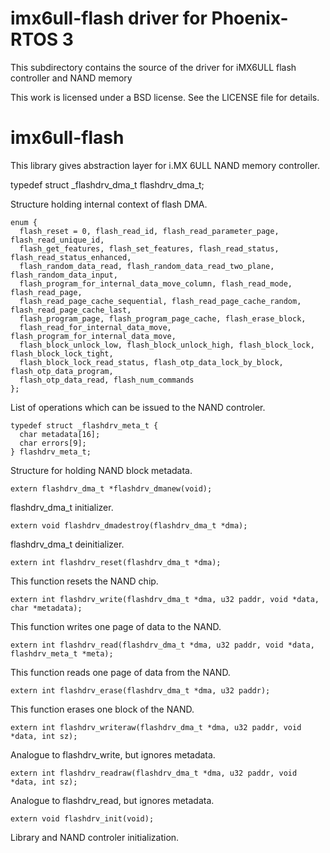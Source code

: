 # imx6ull-flash driver for Phoenix-RTOS 3
This subdirectory contains the source of the driver for iMX6ULL flash controller and NAND memory

This work is licensed under a BSD license. See the LICENSE file for details.

# imx6ull-flash

This library gives abstraction layer for i.MX 6ULL NAND memory controller.

  typedef struct _flashdrv_dma_t flashdrv_dma_t;

Structure holding internal context of flash DMA.


	enum {
	  flash_reset = 0, flash_read_id, flash_read_parameter_page, flash_read_unique_id,
	  flash_get_features, flash_set_features, flash_read_status, flash_read_status_enhanced,
	  flash_random_data_read, flash_random_data_read_two_plane, flash_random_data_input,
	  flash_program_for_internal_data_move_column, flash_read_mode, flash_read_page,
	  flash_read_page_cache_sequential, flash_read_page_cache_random, flash_read_page_cache_last,
	  flash_program_page, flash_program_page_cache, flash_erase_block,
	  flash_read_for_internal_data_move, flash_program_for_internal_data_move,
	  flash_block_unlock_low, flash_block_unlock_high, flash_block_lock, flash_block_lock_tight,
	  flash_block_lock_read_status, flash_otp_data_lock_by_block, flash_otp_data_program,
	  flash_otp_data_read, flash_num_commands
  	};

List of operations which can be issued to the NAND controler.


	typedef struct _flashdrv_meta_t {
	  char metadata[16];
	  char errors[9];
	} flashdrv_meta_t;

Structure for holding NAND block metadata.


	extern flashdrv_dma_t *flashdrv_dmanew(void);

flashdrv_dma_t initializer.


    extern void flashdrv_dmadestroy(flashdrv_dma_t *dma);

flashdrv_dma_t deinitializer.


    extern int flashdrv_reset(flashdrv_dma_t *dma);

This function resets the NAND chip.


    extern int flashdrv_write(flashdrv_dma_t *dma, u32 paddr, void *data, char *metadata);

This function writes one page of data to the NAND.


    extern int flashdrv_read(flashdrv_dma_t *dma, u32 paddr, void *data, flashdrv_meta_t *meta);

This function reads one page of data from the NAND.


    extern int flashdrv_erase(flashdrv_dma_t *dma, u32 paddr);

This function erases one block of the NAND.


    extern int flashdrv_writeraw(flashdrv_dma_t *dma, u32 paddr, void *data, int sz);

Analogue to flashdrv_write, but ignores metadata.


    extern int flashdrv_readraw(flashdrv_dma_t *dma, u32 paddr, void *data, int sz);

Analogue to flashdrv_read, but ignores metadata.


    extern void flashdrv_init(void);

Library and NAND controler initialization.

